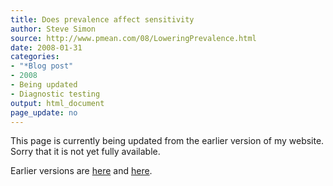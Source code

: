 ```yaml
---
title: Does prevalence affect sensitivity
author: Steve Simon
source: http://www.pmean.com/08/LoweringPrevalence.html
date: 2008-01-31
categories:
- "*Blog post"
- 2008
- Being updated
- Diagnostic testing
output: html_document
page_update: no
---
```


This page is currently being updated from the earlier version of my website. Sorry that it is not yet fully available.

<!---More--->


Earlier versions are [here][sim1] and [here][sim2].

[sim1]: http://www.pmean.com/08/LoweringPrevalence.html
[sim2]: http://new.pmean.com/lowering-prevalence/
